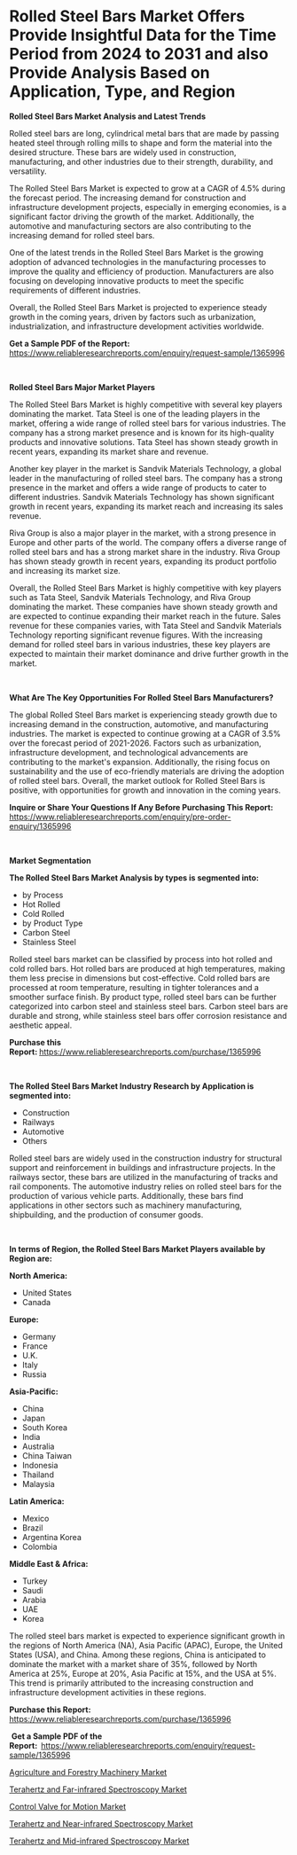 <p><h1>Rolled Steel Bars Market Offers Provide Insightful Data for the Time Period from 2024 to 2031 and also Provide Analysis Based on Application, Type, and Region</h1></p><p><strong>Rolled Steel Bars Market Analysis and Latest Trends</strong></p>
<p><p>Rolled steel bars are long, cylindrical metal bars that are made by passing heated steel through rolling mills to shape and form the material into the desired structure. These bars are widely used in construction, manufacturing, and other industries due to their strength, durability, and versatility.</p><p>The Rolled Steel Bars Market is expected to grow at a CAGR of 4.5% during the forecast period. The increasing demand for construction and infrastructure development projects, especially in emerging economies, is a significant factor driving the growth of the market. Additionally, the automotive and manufacturing sectors are also contributing to the increasing demand for rolled steel bars.</p><p>One of the latest trends in the Rolled Steel Bars Market is the growing adoption of advanced technologies in the manufacturing processes to improve the quality and efficiency of production. Manufacturers are also focusing on developing innovative products to meet the specific requirements of different industries.</p><p>Overall, the Rolled Steel Bars Market is projected to experience steady growth in the coming years, driven by factors such as urbanization, industrialization, and infrastructure development activities worldwide.</p></p>
<p><strong>Get a Sample PDF of the Report:&nbsp;</strong> <a href="https://www.reliableresearchreports.com/enquiry/request-sample/1365996">https://www.reliableresearchreports.com/enquiry/request-sample/1365996</a></p>
<p>&nbsp;</p>
<p><strong>Rolled Steel Bars Major Market Players</strong></p>
<p><p>The Rolled Steel Bars Market is highly competitive with several key players dominating the market. Tata Steel is one of the leading players in the market, offering a wide range of rolled steel bars for various industries. The company has a strong market presence and is known for its high-quality products and innovative solutions. Tata Steel has shown steady growth in recent years, expanding its market share and revenue.</p><p>Another key player in the market is Sandvik Materials Technology, a global leader in the manufacturing of rolled steel bars. The company has a strong presence in the market and offers a wide range of products to cater to different industries. Sandvik Materials Technology has shown significant growth in recent years, expanding its market reach and increasing its sales revenue.</p><p>Riva Group is also a major player in the market, with a strong presence in Europe and other parts of the world. The company offers a diverse range of rolled steel bars and has a strong market share in the industry. Riva Group has shown steady growth in recent years, expanding its product portfolio and increasing its market size.</p><p>Overall, the Rolled Steel Bars Market is highly competitive with key players such as Tata Steel, Sandvik Materials Technology, and Riva Group dominating the market. These companies have shown steady growth and are expected to continue expanding their market reach in the future. Sales revenue for these companies varies, with Tata Steel and Sandvik Materials Technology reporting significant revenue figures. With the increasing demand for rolled steel bars in various industries, these key players are expected to maintain their market dominance and drive further growth in the market.</p></p>
<p>&nbsp;</p>
<p><strong>What Are The Key Opportunities For Rolled Steel Bars Manufacturers?</strong></p>
<p><p>The global Rolled Steel Bars market is experiencing steady growth due to increasing demand in the construction, automotive, and manufacturing industries. The market is expected to continue growing at a CAGR of 3.5% over the forecast period of 2021-2026. Factors such as urbanization, infrastructure development, and technological advancements are contributing to the market's expansion. Additionally, the rising focus on sustainability and the use of eco-friendly materials are driving the adoption of rolled steel bars. Overall, the market outlook for Rolled Steel Bars is positive, with opportunities for growth and innovation in the coming years.</p></p>
<p><strong>Inquire or Share Your Questions If Any Before Purchasing This Report:</strong> <a href="https://www.reliableresearchreports.com/enquiry/pre-order-enquiry/1365996">https://www.reliableresearchreports.com/enquiry/pre-order-enquiry/1365996</a></p>
<p>&nbsp;</p>
<p><strong>Market Segmentation</strong></p>
<p><strong>The Rolled Steel Bars Market Analysis by types is segmented into:</strong></p>
<p><ul><li>by Process</li><li>Hot Rolled</li><li>Cold Rolled</li><li>by Product Type</li><li>Carbon Steel</li><li>Stainless Steel</li></ul></p>
<p><p>Rolled steel bars market can be classified by process into hot rolled and cold rolled bars. Hot rolled bars are produced at high temperatures, making them less precise in dimensions but cost-effective. Cold rolled bars are processed at room temperature, resulting in tighter tolerances and a smoother surface finish. By product type, rolled steel bars can be further categorized into carbon steel and stainless steel bars. Carbon steel bars are durable and strong, while stainless steel bars offer corrosion resistance and aesthetic appeal.</p></p>
<p><strong>Purchase this Report:&nbsp;</strong><a href="https://www.reliableresearchreports.com/purchase/1365996">https://www.reliableresearchreports.com/purchase/1365996</a></p>
<p>&nbsp;</p>
<p><strong>The Rolled Steel Bars Market Industry Research by Application is segmented into:</strong></p>
<p><ul><li>Construction</li><li>Railways</li><li>Automotive</li><li>Others</li></ul></p>
<p><p>Rolled steel bars are widely used in the construction industry for structural support and reinforcement in buildings and infrastructure projects. In the railways sector, these bars are utilized in the manufacturing of tracks and rail components. The automotive industry relies on rolled steel bars for the production of various vehicle parts. Additionally, these bars find applications in other sectors such as machinery manufacturing, shipbuilding, and the production of consumer goods.</p></p>
<p>&nbsp;</p>
<p><strong>In terms of Region, the Rolled Steel Bars Market Players available by Region are:</strong></p>
<p>
    <p> <strong> North America: </strong>
        <ul>
            <li>United States</li>
            <li>Canada</li>
        </ul>
        </p> 
    <p> <strong> Europe: </strong>
        <ul>
            <li>Germany</li>
            <li>France</li>
            <li>U.K.</li>
            <li>Italy</li>
            <li>Russia</li>
        </ul>
        </p> 
    <p> <strong> Asia-Pacific: </strong>
        <ul>
            <li>China</li>
            <li>Japan</li>
            <li>South Korea</li>
            <li>India</li>
            <li>Australia</li>
            <li>China Taiwan</li>
            <li>Indonesia</li>
            <li>Thailand</li>
            <li>Malaysia</li>
        </ul>
        </p> 
    <p> <strong> Latin America: </strong>
        <ul>
            <li>Mexico</li>
            <li>Brazil</li>
            <li>Argentina Korea</li>
            <li>Colombia</li>
        </ul>
        </p> 
    <p> <strong> Middle East & Africa: </strong>
        <ul>
            <li>Turkey</li>
            <li>Saudi</li>
            <li>Arabia</li>
            <li>UAE</li>
            <li>Korea</li>
        </ul>
    </p>
    </p>
<p><p>The rolled steel bars market is expected to experience significant growth in the regions of North America (NA), Asia Pacific (APAC), Europe, the United States (USA), and China. Among these regions, China is anticipated to dominate the market with a market share of 35%, followed by North America at 25%, Europe at 20%, Asia Pacific at 15%, and the USA at 5%. This trend is primarily attributed to the increasing construction and infrastructure development activities in these regions.</p></p>
<p><strong>Purchase this Report: </strong><a href="https://www.reliableresearchreports.com/purchase/1365996">https://www.reliableresearchreports.com/purchase/1365996</a></p>
<p>&nbsp;<strong>Get a Sample PDF of the Report:&nbsp;&nbsp;</strong><a href="https://www.reliableresearchreports.com/enquiry/request-sample/1365996">https://www.reliableresearchreports.com/enquiry/request-sample/1365996</a></p>
<p><strong></strong></p>
<p><p><a href="https://medium.com/@cletusdoyle654/agriculture-and-forestry-machinery-market-analysis-its-cagr-market-segmentation-and-global-495012cbfa41">Agriculture and Forestry Machinery Market</a></p><p><a href="https://medium.com/@cletusdoyle654/terahertz-and-far-infrared-spectroscopy-market-research-report-its-history-and-forecast-2024-to-a872f9c08359">Terahertz and Far-infrared Spectroscopy Market</a></p><p><a href="https://medium.com/@cletusdoyle654/control-valve-for-motion-market-competitive-analysis-market-trends-and-forecast-to-2031-790edbd137b6">Control Valve for Motion Market</a></p><p><a href="https://medium.com/@cletusdoyle654/terahertz-and-near-infrared-spectroscopy-market-analysis-and-sze-forecasted-for-period-from-2024-to-82b70249a98e">Terahertz and Near-infrared Spectroscopy Market</a></p><p><a href="https://medium.com/@cletusdoyle654/terahertz-and-mid-infrared-spectroscopy-market-trends-forecast-and-competitive-analysis-to-2031-b3aa2aed6ad8">Terahertz and Mid-infrared Spectroscopy Market</a></p></p>